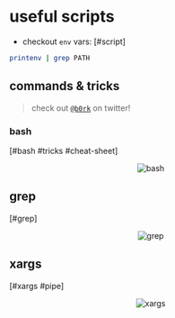 # useful scripts

- checkout `env` vars: [#script]

```bash
printenv | grep PATH
```

## commands & tricks

> check out [`@b0rk`](https://twitter.com/b0rk) on twitter!

### bash

[#bash #tricks #cheat-sheet]

<p align="center">
  <img alt="bash" src="http://res.cloudinary.com/dzsjwgjii/image/upload/v1527380485/bash.jpg"/>
</p>  

## grep

[#grep]

<p align="center">
  <img alt="grep" src="http://res.cloudinary.com/dzsjwgjii/image/upload/v1527380485/grep.jpg"/>
</p>  

## xargs

[#xargs #pipe]

<p align="center">
  <img alt="xargs" src="http://res.cloudinary.com/dzsjwgjii/image/upload/v1527380485/xargs.jpg"/>
</p>
